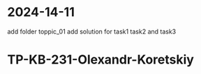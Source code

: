 # 2024-14-11
add folder toppic_01
add solution for task1 task2 and task3

# TP-KB-231-Olexandr-Koretskiy
